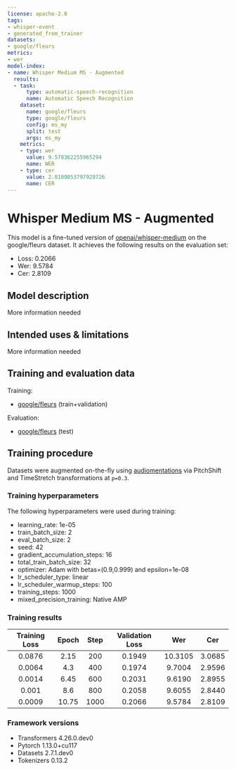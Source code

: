 ```yaml
---
license: apache-2.0
tags:
- whisper-event
- generated_from_trainer
datasets:
- google/fleurs
metrics:
- wer
model-index:
- name: Whisper Medium MS - Augmented
  results:
  - task:
      type: automatic-speech-recognition
      name: Automatic Speech Recognition
    dataset:
      name: google/fleurs
      type: google/fleurs
      config: ms_my
      split: test
      args: ms_my
    metrics:
    - type: wer
      value: 9.578362255965294
      name: WER
    - type: cer
      value: 2.8109053797929726
      name: CER
---
```


<!-- This model card has been generated automatically according to the information the Trainer had access to. You
should probably proofread and complete it, then remove this comment. -->

# Whisper Medium MS - Augmented

This model is a fine-tuned version of [openai/whisper-medium](https://huggingface.co/openai/whisper-medium) on the google/fleurs dataset.
It achieves the following results on the evaluation set:
- Loss: 0.2066
- Wer: 9.5784
- Cer: 2.8109

## Model description

More information needed

## Intended uses & limitations

More information needed

## Training and evaluation data

Training:
- [google/fleurs](https://huggingface.co/datasets/google/fleurs) (train+validation)

Evaluation:
- [google/fleurs](https://huggingface.co/datasets/google/fleurs) (test)

## Training procedure

Datasets were augmented on-the-fly using [audiomentations](https://github.com/iver56/audiomentations) via PitchShift and TimeStretch transformations at `p=0.3`.

### Training hyperparameters

The following hyperparameters were used during training:
- learning_rate: 1e-05
- train_batch_size: 2
- eval_batch_size: 2
- seed: 42
- gradient_accumulation_steps: 16
- total_train_batch_size: 32
- optimizer: Adam with betas=(0.9,0.999) and epsilon=1e-08
- lr_scheduler_type: linear
- lr_scheduler_warmup_steps: 100
- training_steps: 1000
- mixed_precision_training: Native AMP

### Training results

| Training Loss | Epoch | Step | Validation Loss | Wer     | Cer    |
|:-------------:|:-----:|:----:|:---------------:|:-------:|:------:|
| 0.0876        | 2.15  | 200  | 0.1949          | 10.3105 | 3.0685 |
| 0.0064        | 4.3   | 400  | 0.1974          | 9.7004  | 2.9596 |
| 0.0014        | 6.45  | 600  | 0.2031          | 9.6190  | 2.8955 |
| 0.001         | 8.6   | 800  | 0.2058          | 9.6055  | 2.8440 |
| 0.0009        | 10.75 | 1000 | 0.2066          | 9.5784  | 2.8109 |


### Framework versions

- Transformers 4.26.0.dev0
- Pytorch 1.13.0+cu117
- Datasets 2.7.1.dev0
- Tokenizers 0.13.2
